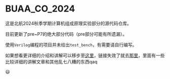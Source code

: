 # BUAA_CO_2024
这是北航2024秋季学期计算机组成原理实验部分的源代码仓库。

目前更新了pre~P7的绝大部分代码（pre部分可能有所遗漏）。

使用`Verilog`编程的项目并未给出`test_bench`，有需要请自行编写。

如果想看更详细的介绍和讲解可以移步至[这里](https://www.oldjoy.top/)，链接失效了就去[那里](https://old-joy.github.io/)，里面有一些比较详细的讲解文章和其他乱七八糟的东西qaq

:smiley: